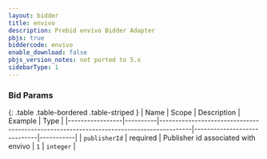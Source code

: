 ```yaml
---
layout: bidder
title: envivo
description: Prebid envivo Bidder Adapter
pbjs: true
biddercode: envivo
enable_download: false
pbjs_version_notes: not ported to 5.x
sidebarType: 1
---
```



### Bid Params

{: .table .table-bordered .table-striped }
| Name            | Scope    | Description                                                                            | Example                     | Type      |
|-----------------|----------|----------------------------------------------------------------------------------------|-----------------------------|-----------|
| `publisherId`   | required | Publisher id associated with envivo                                                    | `1`                         | `integer` |
